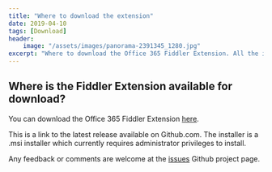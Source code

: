 ```yaml
---
title: "Where to download the extension"
date: 2019-04-10
tags: [Download]
header:
    image: "/assets/images/panorama-2391345_1280.jpg"
excerpt: "Where to download the Office 365 Fiddler Extension. All the information you need is here."
---
```


<h2>Where is the Fiddler Extension available for download?</h2>

You can download the Office 365 Fiddler Extension <a href="https://aka.ms/O365FiddlerExtension" target="_blank">here</a>.

This is a link to the latest release available on Github.com. The installer is a .msi installer which currently requires administrator privileges to install.

Any feedback or comments are welcome at the <a href="https://aka.ms/O365FiddlerExtensionIssues" target="_blank">issues</a> Github project page.
